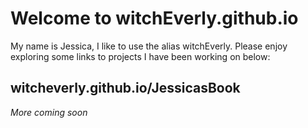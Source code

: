 # Welcome to witchEverly.github.io

My name is Jessica, I like to use the alias witchEverly. Please enjoy exploring some links to projects I have been working on below:

## witcheverly.github.io/JessicasBook

*More coming soon*
